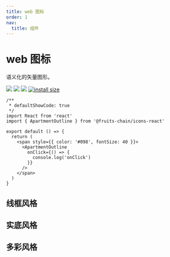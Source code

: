 ```yaml
---
title: web 图标
order: 1
nav:
  title: 组件
---
```


# web 图标

语义化的矢量图形。

[icon-react-npm-url]: https://www.npmjs.com/package/@fruits-chain/icons-react

[![](https://img.shields.io/npm/v/@fruits-chain/icons-react.svg)][icon-react-npm-url]
[![](https://img.shields.io/npm/dm/@fruits-chain/icons-react.svg)][icon-react-npm-url]
[![](https://img.shields.io/badge/language-typescript-blue.svg)](https://www.typescriptlang.org/)
[![install size](https://packagephobia.com/badge?p=@fruits-chain/icons-react)](https://packagephobia.com/result?p=@fruits-chain/icons-react)

```tsx
/**
 * defaultShowCode: true
 */
import React from 'react'
import { ApartmentOutline } from '@fruits-chain/icons-react'

export default () => {
  return (
    <span style={{ color: '#098', fontSize: 40 }}>
      <ApartmentOutline
        onClick={() => {
          console.log('onClick')
        }}
      />
    </span>
  )
}
```

## 线框风格

<code compact inline src="./icon-web/outline.tsx"></code>

## 实底风格

<code compact inline src="./icon-web/fill.tsx"></code>

## 多彩风格

<code compact inline src="./icon-web/colours.tsx"></code>
